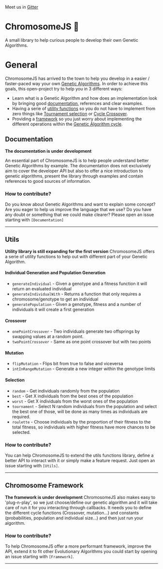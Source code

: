 Meet us in [Gitter](https://gitter.im/ChromosomeJS/community)

# ChromosomeJS 🐒

A small library to help curious people to develop their own Genetic Algorithms. 

General
======

ChromosomeJS has arrived to the town to help you develop in a easier / faster-paced way your own [Genetic Algorithms](https://en.wikipedia.org/wiki/Genetic_algorithm). In order to achieve this goals, this open-project try to help you in 3 different ways: 
- Learn what is a Genetic Algorithm and how does an implementation look by bringing good [documentation](#documentation), references and clear examples. 
- Having a serie of [utility functions](#utils) so you do not have to implement from zero things like [Tournament selection](https://en.wikipedia.org/wiki/Tournament_selection) or [Cycle Crossover](https://www.hindawi.com/journals/cin/2017/7430125/). 
- Providing a [framework](#chromosome-framework) so you just worry about implementing the different operations within the [Genetic Algorithm cycle](https://cdn-images-1.medium.com/max/1600/1*HP8JVxlJtOv14rGLJfXEzA.png).

## Documentation
__The documentation is under development__

An essential part of ChromosomeJS is to help people understand better Genetic Algorithms by example. The documentation does not exclusively aim to cover the developer API but also to offer a nice introduction to genetic algorithms, present the library through examples and contain references to good sources of information.

### How to contribute?
Do you know about Genetic Algorithms and want to explain some concept? Are you eager to help us improve the language that we use? Do you have any doubt or something that we could make clearer? Please open an issue starting with ```[Documentation]```

---

## Utils
__Utility library is still expanding for the first version__
ChromosomeJS offers a serie of utility functions to help out with different part of your Genetic Algorithm. 

#### Individual Generation and Population Generation

- ```generateIndividual``` - Given a genotype and a fitness function it will return an evaluated individual
- ```generateIndividualWith``` - Returns a function that only requires a chromosome/genotype to get an individual
- ```generatePopulation``` - Given a genotype, fitness and a number of individuals it will create a first generation

#### Crossover

- ```onePointCrossover``` - Two individuals generate two offsprings by swapping values at a random point.
- ```twoPointCrossover``` - Same as one point crossover but with two points

#### Mutation

- ```flipMutation``` - Flips bit from true to false and viceversa
- ```intInRangeMutation``` - Generate a new integer within the genotype limits

#### Selection

- ```random``` - Get individuals randomly from the population
- ```best``` - Get X individuals from the best ones of the population
- ```worst``` - Get X individuals from the worst ones of the population
- ```tournament``` - Select N random individuals from the population and select the best one of those, will be done as many times as individuals are required.
- ```roulette``` - Choose individuals by the proportion of their fitness to the total fitness, so individuals with higher fitness have more chances to be selected.

### How to contribute?
You can help ChromosomeJS to extend the utils functions library, define a better API to interact with it or simply make a feature request. Just open an issue starting with ```[Utils]```.

---

## Chromosome Framework
__The framework is under development__
ChromosomeJS also makes easy to 'plug-n-play', so we just choose/define our genetic algorithm and it will take care of run it for you interacting through callbacks. It needs you to define the different cycle functions (Crossover, mutation...) and constants (probabilities, population and individual size...) and then just run your algorithm. 

### How to contribute?
To help ChromosomeJS offer a more performant framework, improve the API, extend it to fit other Evolutionary Algorithms you could start by opening an issue starting with ```[Framework]```.

---

